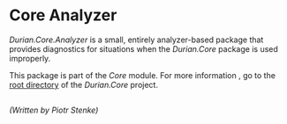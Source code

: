 # Core Analyzer

*Durian.Core.Analyzer* is a small, entirely analyzer-based package that provides diagnostics for situations when the *Durian.Core* package is used improperly.

This package is part of the *Core* module. For more information , go to the [root directory](../Durian.Core/README.md) of the *Durian.Core* project.

##

*\(Written by Piotr Stenke\)*